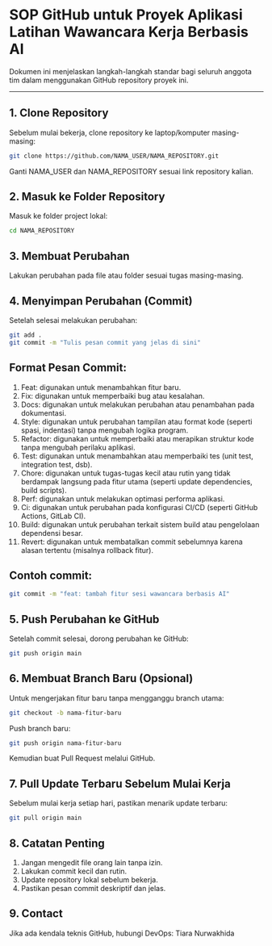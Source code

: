 # SOP GitHub untuk Proyek Aplikasi Latihan Wawancara Kerja Berbasis AI

Dokumen ini menjelaskan langkah-langkah standar bagi seluruh anggota tim dalam menggunakan GitHub repository proyek ini.

---

## 1. Clone Repository
Sebelum mulai bekerja, clone repository ke laptop/komputer masing-masing:

```bash
git clone https://github.com/NAMA_USER/NAMA_REPOSITORY.git
```

Ganti NAMA_USER dan NAMA_REPOSITORY sesuai link repository kalian.

## 2. Masuk ke Folder Repository
Masuk ke folder project lokal:

```bash
cd NAMA_REPOSITORY
```

## 3. Membuat Perubahan
Lakukan perubahan pada file atau folder sesuai tugas masing-masing.

## 4. Menyimpan Perubahan (Commit)
Setelah selesai melakukan perubahan:

```bash
git add . 
git commit -m "Tulis pesan commit yang jelas di sini"
```

## Format Pesan Commit:

1. Feat: digunakan untuk menambahkan fitur baru.
2. Fix: digunakan untuk memperbaiki bug atau kesalahan.
3. Docs: digunakan untuk melakukan perubahan atau penambahan pada dokumentasi.
4. Style: digunakan untuk perubahan tampilan atau format kode (seperti spasi, indentasi) tanpa mengubah logika program.
5. Refactor: digunakan untuk memperbaiki atau merapikan struktur kode tanpa mengubah perilaku aplikasi.
6. Test: digunakan untuk menambahkan atau memperbaiki tes (unit test, integration test, dsb).
7. Chore: digunakan untuk tugas-tugas kecil atau rutin yang tidak berdampak langsung pada fitur utama (seperti update dependencies, build scripts).
8. Perf: digunakan untuk melakukan optimasi performa aplikasi.
9. Ci: digunakan untuk perubahan pada konfigurasi CI/CD (seperti GitHub Actions, GitLab CI).
10. Build: digunakan untuk perubahan terkait sistem build atau pengelolaan dependensi besar.
11. Revert: digunakan untuk membatalkan commit sebelumnya karena alasan tertentu (misalnya rollback fitur).

 ## Contoh commit:
 
 ```bash
 git commit -m "feat: tambah fitur sesi wawancara berbasis AI"
```

## 5. Push Perubahan ke GitHub
Setelah commit selesai, dorong perubahan ke GitHub:

```bash
git push origin main
```

## 6. Membuat Branch Baru (Opsional)
Untuk mengerjakan fitur baru tanpa mengganggu branch utama:

```bash
git checkout -b nama-fitur-baru
```
Push branch baru:

```bash
git push origin nama-fitur-baru
```
Kemudian buat Pull Request melalui GitHub.

## 7. Pull Update Terbaru Sebelum Mulai Kerja
Sebelum mulai kerja setiap hari, pastikan menarik update terbaru:

```bash
git pull origin main
```

## 8. Catatan Penting

1. Jangan mengedit file orang lain tanpa izin.
2. Lakukan commit kecil dan rutin.
3. Update repository lokal sebelum bekerja.
4. Pastikan pesan commit deskriptif dan jelas.

## 9. Contact
Jika ada kendala teknis GitHub, hubungi DevOps: Tiara Nurwakhida
